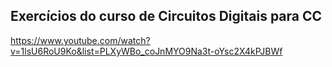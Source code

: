 ## Exercícios do curso de Circuitos Digitais para CC

https://www.youtube.com/watch?v=1lsU6RoU9Ko&list=PLXyWBo_coJnMYO9Na3t-oYsc2X4kPJBWf
